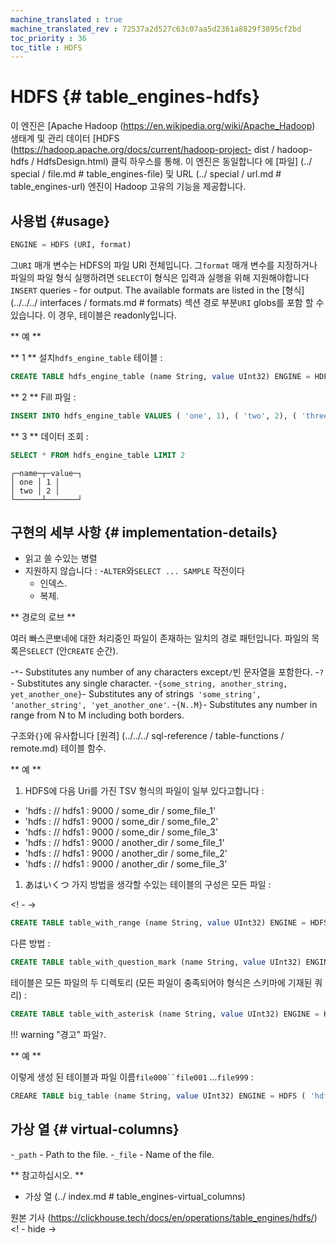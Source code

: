 ```yaml
---
machine_translated : true
machine_translated_rev : 72537a2d527c63c07aa5d2361a8829f3895cf2bd
toc_priority : 36
toc_title : HDFS
---
```


# HDFS {# table_engines-hdfs}

이 엔진은 [Apache Hadoop (https://en.wikipedia.org/wiki/Apache_Hadoop) 생태계 및 관리 데이터 [HDFS (https://hadoop.apache.org/docs/current/hadoop-project- dist / hadoop-hdfs / HdfsDesign.html) 클릭 하우스를 통해. 이 엔진은 동일합니다
에 [파일] (../ special / file.md # table_engines-file) 및 URL (../ special / url.md # table_engines-url) 엔진이 Hadoop 고유의 기능을 제공합니다.

## 사용법 {#usage}

```sql
ENGINE = HDFS (URI, format)
```

그`URI` 매개 변수는 HDFS의 파일 URI 전체입니다.
그`format` 매개 변수를 지정하거나 파일의 파일 형식 실행하려면
`SELECT`이 형식은 입력과 실행을 위해 지원해야합니다
`INSERT` queries - for output. The available formats are listed in the
[형식] (../../../ interfaces / formats.md # formats) 섹션
경로 부분`URI` globs를 포함 할 수 있습니다. 이 경우, 테이블은 readonly입니다.

** 예 **

** 1 ** 설치`hdfs_engine_table` 테이블 :

```sql
CREATE TABLE hdfs_engine_table (name String, value UInt32) ENGINE = HDFS ( 'hdfs : // hdfs1 : 9000 / other_storage', 'TSV')
```

** 2 ** Fill 파일 :

```sql
INSERT INTO hdfs_engine_table VALUES ( 'one', 1), ( 'two', 2), ( 'three', 3)
```

** 3 ** 데이터 조회 :

```sql
SELECT * FROM hdfs_engine_table LIMIT 2
```

```text
┌─name─┬─value─┐
│ one │ 1 │
│ two │ 2 │
└──────┴───────┘
```

## 구현의 세부 사항 {# implementation-details}

- 읽고 쓸 수있는 병렬
- 지원하지 않습니다 :
    -`ALTER`와`SELECT ... SAMPLE` 작전이다
    - 인덱스.
    - 복제.

** 경로의 로브 **

여러 빠스콘뽀네에 대한 처리중인 파일이 존재하는 일치의 경로 패턴입니다. 파일의 목록은`SELECT` (안`CREATE` 순간).

-`*`- Substitutes any number of any characters except`/`빈 문자열을 포함한다.
-`?`- Substitutes any single character.
-`{some_string, another_string, yet_another_one}`- Substitutes any of strings` 'some_string', 'another_string', 'yet_another_one'`.
-`{N..M}`- Substitutes any number in range from N to M including both borders.

구조와`{}`에 유사합니다 [원격] (../../../ sql-reference / table-functions / remote.md) 테이블 함수.

** 예 **

1. HDFS에 다음 Uri를 가진 TSV 형식의 파일이 일부 있다고합니다 :

- 'hdfs : // hdfs1 : 9000 / some_dir / some_file_1'
- 'hdfs : // hdfs1 : 9000 / some_dir / some_file_2'
- 'hdfs : // hdfs1 : 9000 / some_dir / some_file_3'
- 'hdfs : // hdfs1 : 9000 / another_dir / some_file_1'
- 'hdfs : // hdfs1 : 9000 / another_dir / some_file_2'
- 'hdfs : // hdfs1 : 9000 / another_dir / some_file_3'

1. あはいくつ 가지 방법을 생각할 수있는 테이블의 구성은 모든 파일 :

<! - ->

```sql
CREATE TABLE table_with_range (name String, value UInt32) ENGINE = HDFS ( 'hdfs : // hdfs1 : 9000 / {some, another} _dir / some_file_ {1..3}' 'TSV')
```

다른 방법 :

```sql
CREATE TABLE table_with_question_mark (name String, value UInt32) ENGINE = HDFS ( 'hdfs : // hdfs1 : 9000 / {some, another} _dir / some_file_?', 'TSV')
```

테이블은 모든 파일의 두 디렉토리 (모든 파일이 충족되어야 형식은 스키마에 기재된 쿼리) :

```sql
CREATE TABLE table_with_asterisk (name String, value UInt32) ENGINE = HDFS ( 'hdfs : // hdfs1 : 9000 / {some, another} _dir / *', 'TSV')
```

!!! warning "경고"
    파일`?`.

** 예 **

이렇게 생성 된 테이블과 파일 이름`file000``file001` ...`file999` :

```sql
CREARE TABLE big_table (name String, value UInt32) ENGINE = HDFS ( 'hdfs : // hdfs1 : 9000 / big_dir / file {0..9} {0..9} {0..9}' 'CSV')
```

## 가상 열 {# virtual-columns}

-`_path` - Path to the file.
-`_file` - Name of the file.

** 참고하십시오. **

- 가상 열 (../ index.md # table_engines-virtual_columns)

원본 기사 (https://clickhouse.tech/docs/en/operations/table_engines/hdfs/) <! - hide ->
